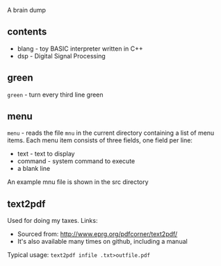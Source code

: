A brain dump

## contents

* blang - toy BASIC interpreter written in C++
* dsp - Digital Signal Processing

## green
`green` - turn every third line green

## menu
`menu` - reads the file `mnu` in the current directory containing a list
of menu items. Each menu item consists of three fields, one field per line:

* text - text to display
* command - system command to execute
* a blank line

An example mnu file is shown in the src directory

## text2pdf

Used for doing my taxes. Links:

* Sourced from: http://www.eprg.org/pdfcorner/text2pdf/
* It's also available many times on github, including a manual

Typical usage: `text2pdf infile .txt>outfile.pdf`
